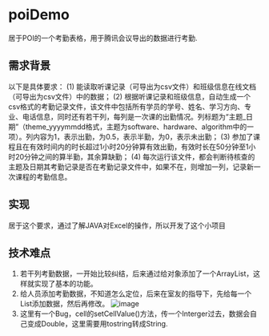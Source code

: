 # poiDemo
居于POI的一个考勤表格，用于腾讯会议导出的数据进行考勤.

## 需求背景
以下是具体要求：
(1) 能读取听课记录（可导出为csv文件）和班级信息在线文档（可导出为csv文件）中的数据；
(2) 根据听课记录和班级信息，自动生成一个csv格式的考勤记录文件，该文件中包括所有学员的学号、姓名、学习方向、专业、电话信息，同时还有若干列，每列是一次课的出勤情况。列标题为“主题_日期”（theme_yyyymmdd格式，主题为software、hardware、algorithm中的一项）。列内容为1，表示出勤，为0.5，表示半勤，为0，表示未出勤；
(3) 参加了课程且在有效时间内的时长超过1小时20分钟算有效出勤，有效时长在50分钟至1小时20分钟之间的算半勤，其余算缺勤；
(4) 每次运行该文件，都会判断待核查的主题及日期其考勤记录是否在考勤记录文件中，如果不在，则增加一列，记录新一次课程的考勤信息。

## 实现
居于这个要求，通过了解JAVA对Excel的操作，所以开发了这个小项目

## 技术难点
1. 若干列考勤数据，一开始比较纠结，后来通过给对象添加了一个ArrayList，这样就实现了基本的功能。
2. 给人员添加考勤数据，不知道怎么定位，后来在室友的指导下，先给每一个List添加数据，然后再修改。
![image](https://user-images.githubusercontent.com/46413271/162891851-64e963fe-fd04-42da-b1ac-7a1852add5e4.png)
3. 这里有一个Bug，cell的setCellValue()方法，传一个Interger过去，数据会自己变成Double，这里需要用tostring转成String.

